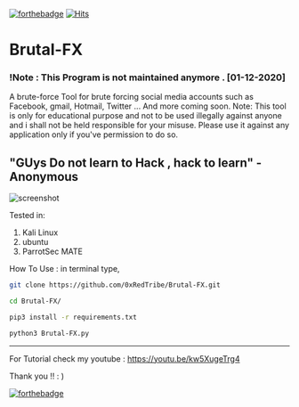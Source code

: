[![forthebadge](https://forthebadge.com/images/badges/made-with-python.svg)](https://forthebadge.com)
[![Hits](https://hits.sh/github.com/0xRedTribe/Brutal-FX.svg?style=for-the-badge&label=Hits%2Fweek&extraCount=10&color=585858&labelColor=000000&logo=github)](https://hits.sh/github.com/0xRedTribe/Brutal-FX/)

# Brutal-FX     

### !Note : This Program is not maintained anymore . [01-12-2020]

A brute-force Tool for brute forcing social media accounts such as Facebook, gmail, Hotmail, Twitter ... And more coming soon.
Note: This tool is only for educational purpose and not to be used illegally against anyone and i shall not be held responsible for your misuse. Please use it against any application only if you've permission to do so.

"GUys Do not learn to Hack , hack to learn" 
                              -Anonymous
------------------------------------------------------------------------------------------------
![screenshot](https://user-images.githubusercontent.com/68897241/91157052-5f901000-e6b4-11ea-861b-1e92c7435714.png)

Tested in:
 1. Kali Linux
 2. ubuntu
 3. ParrotSec MATE 

 
 
How To Use :
in terminal type,
```bash
git clone https://github.com/0xRedTribe/Brutal-FX.git

cd Brutal-FX/

pip3 install -r requirements.txt

python3 Brutal-FX.py
```
------------------------------------------------------------------------------------------------------
For Tutorial check my youtube : https://youtu.be/kw5XugeTrg4

Thank you !! : )  

[![forthebadge](https://forthebadge.com/images/badges/open-source.svg)](https://forthebadge.com)
